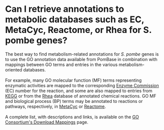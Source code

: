 # Can I retrieve annotations to metabolic databases such as EC, MetaCyc, Reactome, or Rhea for S. pombe genes?
<!-- pombase_categories: Querying/Searching,Using Ontologies -->

The best way to find metabolism-related annotations for *S. pombe* genes
is to use the GO annotation data available from PomBase in combination
with mappings between GO terms and entries in the various
metabolism-oriented databases.\
\
For example, many GO molecular function (MF) terms representing
enzymatic activities are mapped to the corresponding [Enzyme Commission](http://www.chem.qmul.ac.uk/iubmb/enzyme/) (EC) number for the
reaction, and some are also mapped to entries from 
[KEGG](http://www.genome.jp/kegg/) or from the
[Rhea](http://www.rhea-db.org/home) database of annotated chemical
reactions. GO MF and biological process (BP) terms may be annotated to
reactions or pathways, respectively, in [MetaCyc](http://metacyc.org/) or
[Reactome](http://www.reactome.org/).\
\
A complete list, with descriptions and links, is available on the [GO Consortium's Download Mappings](http://geneontology.org/page/download-mappings) page.

